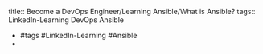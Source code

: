 title:: Become a DevOps Engineer/Learning Ansible/What is Ansible?
tags:: LinkedIn-Learning DevOps Ansible

- #tags #LinkedIn-Learning #Ansible
-